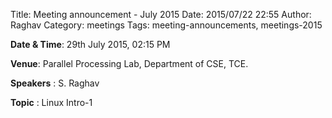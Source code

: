 Title: Meeting announcement - July 2015
Date: 2015/07/22 22:55
Author: Raghav
Category: meetings
Tags: meeting-announcements, meetings-2015

**Date & Time**: 29th July 2015, 02:15 PM

**Venue**: Parallel Processing Lab, Department of CSE, TCE.

**Speakers** : S. Raghav

**Topic** : Linux Intro-1
